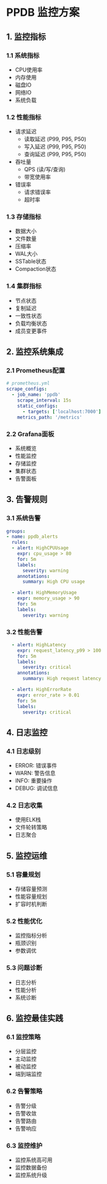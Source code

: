 # PPDB 监控方案

## 1. 监控指标

### 1.1 系统指标
- CPU使用率
- 内存使用
- 磁盘IO
- 网络IO
- 系统负载

### 1.2 性能指标
- 请求延迟
  - 读取延迟 (P99, P95, P50)
  - 写入延迟 (P99, P95, P50)
  - 查询延迟 (P99, P95, P50)
- 吞吐量
  - QPS (读/写/查询)
  - 带宽使用率
- 错误率
  - 请求错误率
  - 超时率

### 1.3 存储指标
- 数据大小
- 文件数量
- 压缩率
- WAL大小
- SSTable状态
- Compaction状态

### 1.4 集群指标
- 节点状态
- 复制延迟
- 一致性状态
- 负载均衡状态
- 成员变更事件

## 2. 监控系统集成

### 2.1 Prometheus配置
```yaml
# prometheus.yml
scrape_configs:
  - job_name: 'ppdb'
    scrape_interval: 15s
    static_configs:
      - targets: ['localhost:7000']
    metrics_path: '/metrics'
```

### 2.2 Grafana面板
- 系统概览
- 性能监控
- 存储监控
- 集群状态
- 告警面板

## 3. 告警规则

### 3.1 系统告警
```yaml
groups:
- name: ppdb_alerts
  rules:
  - alert: HighCPUUsage
    expr: cpu_usage > 80
    for: 5m
    labels:
      severity: warning
    annotations:
      summary: High CPU usage

  - alert: HighMemoryUsage
    expr: memory_usage > 90
    for: 5m
    labels:
      severity: warning
```

### 3.2 性能告警
```yaml
  - alert: HighLatency
    expr: request_latency_p99 > 100
    for: 5m
    labels:
      severity: critical
    annotations:
      summary: High request latency

  - alert: HighErrorRate
    expr: error_rate > 0.01
    for: 5m
    labels:
      severity: critical
```

## 4. 日志监控

### 4.1 日志级别
- ERROR: 错误事件
- WARN: 警告信息
- INFO: 重要操作
- DEBUG: 调试信息

### 4.2 日志收集
- 使用ELK栈
- 文件轮转策略
- 日志聚合

## 5. 监控运维

### 5.1 容量规划
- 存储容量预测
- 性能容量规划
- 扩容时机判断

### 5.2 性能优化
- 监控指标分析
- 瓶颈识别
- 参数调优

### 5.3 问题诊断
- 日志分析
- 性能分析
- 系统诊断

## 6. 监控最佳实践

### 6.1 监控策略
- 分层监控
- 主动监控
- 被动监控
- 端到端监控

### 6.2 告警策略
- 告警分级
- 告警收敛
- 告警路由
- 告警响应

### 6.3 监控维护
- 监控系统高可用
- 监控数据备份
- 监控系统升级
